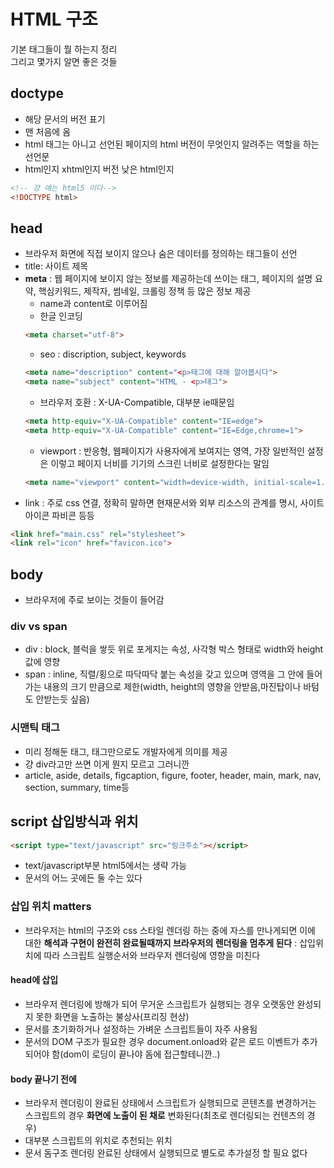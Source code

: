 # HTML 구조

기본 태그들이 뭘 하는지 정리  
그리고 몇가지 알면 좋은 것들

## doctype

- 해당 문서의 버전 표기
- 맨 처음에 옴
- html 태그는 아니고 선언된 페이지의 html 버전이 무엇인지 알려주는 역할을 하는 선언문
- html인지 xhtml인지 버전 낮은 html인지
```html
<!-- 걍 얘는 html5 이다-->
<!DOCTYPE html>
```

## head
- 브라우저 화면에 직접 보이지 않으나 숨은 데이터를 정의하는 태그들이 선언
- title: 사이트 제목
- **meta** : 웹 페이지에 보이지 않는 정보를 제공하는데 쓰이는 태그, 페이지의 설명 요약, 핵심키워드, 제작자, 썸네일, 크롤링 정책 등 많은 정보 제공
    - name과 content로 이루어짐 
    - 한글 인코딩 
    ```html
    <meta charset="utf-8">
    ```
    - seo : discription, subject, keywords
    ```html
    <meta name="description" content="<p>태그에 대해 알아봅시다">
    <meta name="subject" content="HTML - <p>태그">
    ```
    - 브라우저 호환 : X-UA-Compatible, 대부분 ie때문임
    ```html
    <meta http-equiv="X-UA-Compatible" content="IE=edge">
    <meta http-equiv="X-UA-Compatible" content="IE=Edge,chrome=1">
    ```
    - viewport : 반응형, 웹페이지가 사용자에게 보여지는 영역, 가장 일반적인 설정은 이렇고 페이지 너비를 기기의 스크린 너비로 설정한다는 말임
    ```html
    <meta name="viewport" content="width=device-width, initial-scale=1.0">
    ```
- link : 주로 css 연결, 정확히 말하면 현재문서와 외부 리소스의 관계를 명시, 사이트 아이콘 파비콘 등등
```html
<link href="main.css" rel="stylesheet">
<link rel="icon" href="favicon.ico">
```

## body
- 브라우저에 주로 보이는 것들이 들어감

### div vs span

- div : block, 블럭을 쌓듯 위로 포게지는 속성, 사각형 박스 형태로 width와 height값에 영향
- span : inline, 직렬/횡으로 따닥따닥 붙는 속성을 갖고 있으며 영역을 그 안에 들어가는 내용의 크기 만큼으로 제한(width, height의 영향을 안받음,마진탑이나 바텀도 안받는듯 싶음)

### 시맨틱 태그
- 미리 정해둔 태그, 태그만으로도 개발자에게 의미를 제공
- 걍 div라고만 쓰면 이게 뭔지 모르고 그러니깐
- article, aside, details, figcaption, figure, footer, header, main, mark, nav, section, summary, time등

## script 삽입방식과 위치
```html
<script type="text/javascript" src="링크주소"></script>
```
- text/javascript부분 html5에서는 생략 가능
- 문서의 어느 곳에든 둘 수는 있다

### 삽입 위치 matters
- 브라우저는 html의 구조와 css 스타일 렌더링 하는 중에 자스를 만나게되면 이에 대한 **해석과 구현이 완전히 완료될때까지 브라우저의 렌더링을 멈추게 된다** : 삽입위치에 따라 스크립트 실행순서와 브라우저 렌더링에 영향을 미친다

#### head에 삽입

- 브라우저 렌더링에 방해가 되어 무거운 스크립트가 실행되는 경우 오랫동안 완성되지 못한 화면을 노출하는 불상사(프리징 현상)
- 문서를 초기화하거나 설정하는 가벼운 스크립트들이 자주 사용됨
- 문서의 DOM 구조가 필요한 경우 document.onload와 같은 로드 이벤트가 추가되어야 함(dom이 로딩이 끝나야 돔에 접근할테니깐..)

#### body 끝나기 전에

- 브라우저 렌더링이 완료된 상태에서 스크립트가 실행되므로 콘텐츠를 변경하거는 스크립트의 경우 **화면에 노출이 된 채로** 변화된다(최초로 렌더링되는 컨텐츠의 경우)
- 대부분 스크립트의 위치로 추천되는 위치
- 문서 돔구조 렌더링 완료된 상태에서 실행되므로 별도로 추가설정 할 필요 없다





